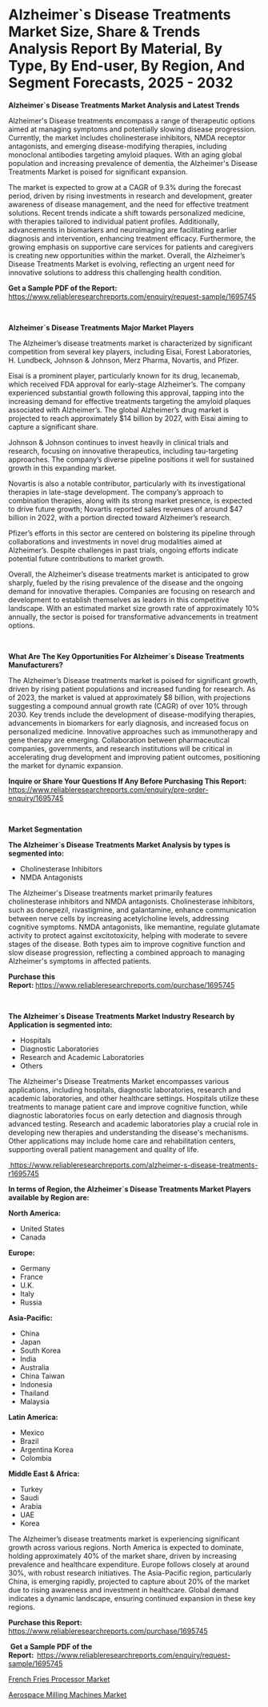 <p><h1>Alzheimer`s Disease Treatments Market Size, Share & Trends Analysis Report By Material, By Type, By End-user, By Region, And Segment Forecasts, 2025 - 2032</h1></p><p><strong>Alzheimer`s Disease Treatments Market Analysis and Latest Trends</strong></p>
<p><p>Alzheimer's Disease treatments encompass a range of therapeutic options aimed at managing symptoms and potentially slowing disease progression. Currently, the market includes cholinesterase inhibitors, NMDA receptor antagonists, and emerging disease-modifying therapies, including monoclonal antibodies targeting amyloid plaques. With an aging global population and increasing prevalence of dementia, the Alzheimer's Disease Treatments Market is poised for significant expansion.</p><p>The market is expected to grow at a CAGR of 9.3% during the forecast period, driven by rising investments in research and development, greater awareness of disease management, and the need for effective treatment solutions. Recent trends indicate a shift towards personalized medicine, with therapies tailored to individual patient profiles. Additionally, advancements in biomarkers and neuroimaging are facilitating earlier diagnosis and intervention, enhancing treatment efficacy. Furthermore, the growing emphasis on supportive care services for patients and caregivers is creating new opportunities within the market. Overall, the Alzheimer’s Disease Treatments Market is evolving, reflecting an urgent need for innovative solutions to address this challenging health condition.</p></p>
<p><strong>Get a Sample PDF of the Report:&nbsp;</strong> <a href="https://www.reliableresearchreports.com/enquiry/request-sample/1695745?utm_campaign=40&utm_medium=2&utm_source=Github&utm_content=ia&utm_term=08012025&utm_id=alzheimers-disease-treatments">https://www.reliableresearchreports.com/enquiry/request-sample/1695745</a></p>
<p>&nbsp;</p>
<p><strong>Alzheimer`s Disease Treatments Major Market Players</strong></p>
<p><p>The Alzheimer’s disease treatments market is characterized by significant competition from several key players, including Eisai, Forest Laboratories, H. Lundbeck, Johnson & Johnson, Merz Pharma, Novartis, and Pfizer. </p><p>Eisai is a prominent player, particularly known for its drug, lecanemab, which received FDA approval for early-stage Alzheimer’s. The company experienced substantial growth following this approval, tapping into the increasing demand for effective treatments targeting the amyloid plaques associated with Alzheimer’s. The global Alzheimer’s drug market is projected to reach approximately $14 billion by 2027, with Eisai aiming to capture a significant share.</p><p>Johnson & Johnson continues to invest heavily in clinical trials and research, focusing on innovative therapeutics, including tau-targeting approaches. The company’s diverse pipeline positions it well for sustained growth in this expanding market.</p><p>Novartis is also a notable contributor, particularly with its investigational therapies in late-stage development. The company’s approach to combination therapies, along with its strong market presence, is expected to drive future growth; Novartis reported sales revenues of around $47 billion in 2022, with a portion directed toward Alzheimer’s research.</p><p>Pfizer’s efforts in this sector are centered on bolstering its pipeline through collaborations and investments in novel drug modalities aimed at Alzheimer’s. Despite challenges in past trials, ongoing efforts indicate potential future contributions to market growth.</p><p>Overall, the Alzheimer’s disease treatments market is anticipated to grow sharply, fueled by the rising prevalence of the disease and the ongoing demand for innovative therapies. Companies are focusing on research and development to establish themselves as leaders in this competitive landscape. With an estimated market size growth rate of approximately 10% annually, the sector is poised for transformative advancements in treatment options.</p></p>
<p>&nbsp;</p>
<p><strong>What Are The Key Opportunities For Alzheimer`s Disease Treatments Manufacturers?</strong></p>
<p><p>The Alzheimer’s Disease treatments market is poised for significant growth, driven by rising patient populations and increased funding for research. As of 2023, the market is valued at approximately $8 billion, with projections suggesting a compound annual growth rate (CAGR) of over 10% through 2030. Key trends include the development of disease-modifying therapies, advancements in biomarkers for early diagnosis, and increased focus on personalized medicine. Innovative approaches such as immunotherapy and gene therapy are emerging. Collaboration between pharmaceutical companies, governments, and research institutions will be critical in accelerating drug development and improving patient outcomes, positioning the market for dynamic expansion.</p></p>
<p><strong>Inquire or Share Your Questions If Any Before Purchasing This Report:</strong> <a href="https://www.reliableresearchreports.com/enquiry/pre-order-enquiry/1695745?utm_campaign=40&utm_medium=2&utm_source=Github&utm_content=ia&utm_term=08012025&utm_id=alzheimers-disease-treatments">https://www.reliableresearchreports.com/enquiry/pre-order-enquiry/1695745</a></p>
<p>&nbsp;</p>
<p><strong>Market Segmentation</strong></p>
<p><strong>The Alzheimer`s Disease Treatments Market Analysis by types is segmented into:</strong></p>
<p><ul><li>Cholinesterase Inhibitors</li><li>NMDA Antagonists</li></ul></p>
<p><p>The Alzheimer's Disease treatments market primarily features cholinesterase inhibitors and NMDA antagonists. Cholinesterase inhibitors, such as donepezil, rivastigmine, and galantamine, enhance communication between nerve cells by increasing acetylcholine levels, addressing cognitive symptoms. NMDA antagonists, like memantine, regulate glutamate activity to protect against excitotoxicity, helping with moderate to severe stages of the disease. Both types aim to improve cognitive function and slow disease progression, reflecting a combined approach to managing Alzheimer's symptoms in affected patients.</p></p>
<p><strong>Purchase this Report:&nbsp;</strong><a href="https://www.reliableresearchreports.com/purchase/1695745?utm_campaign=40&utm_medium=2&utm_source=Github&utm_content=ia&utm_term=08012025&utm_id=alzheimers-disease-treatments">https://www.reliableresearchreports.com/purchase/1695745</a></p>
<p>&nbsp;</p>
<p><strong>The Alzheimer`s Disease Treatments Market Industry Research by Application is segmented into:</strong></p>
<p><ul><li>Hospitals</li><li>Diagnostic Laboratories</li><li>Research and Academic Laboratories</li><li>Others</li></ul></p>
<p><p>The Alzheimer's Disease Treatments Market encompasses various applications, including hospitals, diagnostic laboratories, research and academic laboratories, and other healthcare settings. Hospitals utilize these treatments to manage patient care and improve cognitive function, while diagnostic laboratories focus on early detection and diagnosis through advanced testing. Research and academic laboratories play a crucial role in developing new therapies and understanding the disease's mechanisms. Other applications may include home care and rehabilitation centers, supporting overall patient management and quality of life.</p></p>
<p><a href="https://www.reliableresearchreports.com/alzheimer-s-disease-treatments-r1695745?utm_campaign=40&utm_medium=2&utm_source=Github&utm_content=ia&utm_term=08012025&utm_id=alzheimers-disease-treatments">&nbsp;https://www.reliableresearchreports.com/alzheimer-s-disease-treatments-r1695745</a></p>
<p><strong>In terms of Region, the Alzheimer`s Disease Treatments Market Players available by Region are:</strong></p>
<p>
    <p> <strong> North America: </strong>
        <ul>
            <li>United States</li>
            <li>Canada</li>
        </ul>
        </p> 
    <p> <strong> Europe: </strong>
        <ul>
            <li>Germany</li>
            <li>France</li>
            <li>U.K.</li>
            <li>Italy</li>
            <li>Russia</li>
        </ul>
        </p> 
    <p> <strong> Asia-Pacific: </strong>
        <ul>
            <li>China</li>
            <li>Japan</li>
            <li>South Korea</li>
            <li>India</li>
            <li>Australia</li>
            <li>China Taiwan</li>
            <li>Indonesia</li>
            <li>Thailand</li>
            <li>Malaysia</li>
        </ul>
        </p> 
    <p> <strong> Latin America: </strong>
        <ul>
            <li>Mexico</li>
            <li>Brazil</li>
            <li>Argentina Korea</li>
            <li>Colombia</li>
        </ul>
        </p> 
    <p> <strong> Middle East & Africa: </strong>
        <ul>
            <li>Turkey</li>
            <li>Saudi</li>
            <li>Arabia</li>
            <li>UAE</li>
            <li>Korea</li>
        </ul>
    </p>
    </p>
<p><p>The Alzheimer’s disease treatments market is experiencing significant growth across various regions. North America is expected to dominate, holding approximately 40% of the market share, driven by increasing prevalence and healthcare expenditure. Europe follows closely at around 30%, with robust research initiatives. The Asia-Pacific region, particularly China, is emerging rapidly, projected to capture about 20% of the market due to rising awareness and investment in healthcare. Global demand indicates a dynamic landscape, ensuring continued expansion in these key regions.</p></p>
<p><strong>Purchase this Report: </strong><a href="https://www.reliableresearchreports.com/purchase/1695745?utm_campaign=40&utm_medium=2&utm_source=Github&utm_content=ia&utm_term=08012025&utm_id=alzheimers-disease-treatments">https://www.reliableresearchreports.com/purchase/1695745</a></p>
<p>&nbsp;<strong>Get a Sample PDF of the Report:&nbsp;&nbsp;</strong><a href="https://www.reliableresearchreports.com/enquiry/request-sample/1695745?utm_campaign=40&utm_medium=2&utm_source=Github&utm_content=ia&utm_term=08012025&utm_id=alzheimers-disease-treatments">https://www.reliableresearchreports.com/enquiry/request-sample/1695745</a></p>
<p><strong></strong></p>
<p><p><a href="https://github.com/lvaill871987/Market-Research-Report-List-1/blob/main/french-fries-processor-market.md?utm_campaign=40&utm_medium=2&utm_source=Github&utm_content=ia&utm_term=08012025&utm_id=alzheimers-disease-treatments">French Fries Processor Market</a></p><p><a href="https://github.com/klaassenmackenzie6/Market-Research-Report-List-1/blob/main/aerospace-milling-machines-market.md?utm_campaign=40&utm_medium=2&utm_source=Github&utm_content=ia&utm_term=08012025&utm_id=alzheimers-disease-treatments">Aerospace Milling Machines Market</a></p></p>